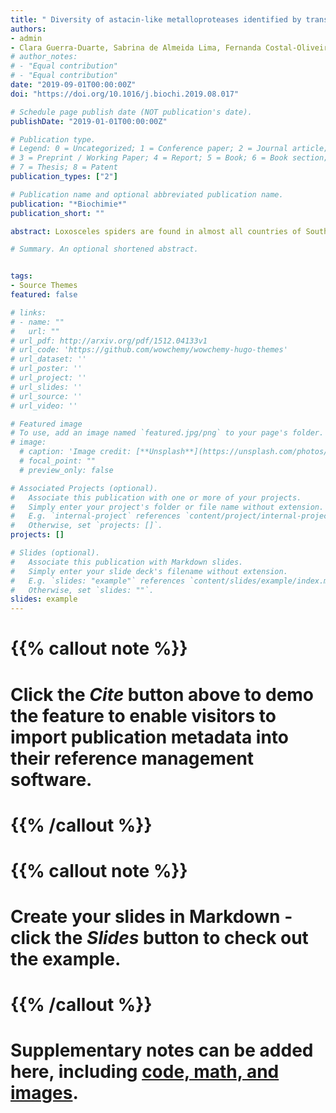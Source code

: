 ```yaml
---
title: " Diversity of astacin-like metalloproteases identified by transcriptomic analysis in Peruvian Loxosceles laeta spider venom and in vitro activity characterization"
authors:
- admin
- Clara Guerra-Duarte, Sabrina de Almeida Lima, Fernanda Costal-Oliveira, Priscilla Alves de Aquino, Anderson Oliveira do Carmo, César Bonilla Ferreyra, Edgar E. Gonzalez-Kozlova, Evanguedes Kalapothakis, Carlos Chávez-Olórtegui
# author_notes:
# - "Equal contribution"
# - "Equal contribution"
date: "2019-09-01T00:00:00Z"
doi: "https://doi.org/10.1016/j.biochi.2019.08.017"

# Schedule page publish date (NOT publication's date).
publishDate: "2019-01-01T00:00:00Z"

# Publication type.
# Legend: 0 = Uncategorized; 1 = Conference paper; 2 = Journal article;
# 3 = Preprint / Working Paper; 4 = Report; 5 = Book; 6 = Book section;
# 7 = Thesis; 8 = Patent
publication_types: ["2"]

# Publication name and optional abbreviated publication name.
publication: "*Biochimie*"
publication_short: ""

abstract: Loxosceles spiders are found in almost all countries of South America. In Peru, Loxosceles laeta species is the main responsible for the accidents caused by poisonous animals, being known as “killer spiders”, due to the large number of fatal accidents observed. Astacin-like metalloproteases, named LALPs (Loxosceles astacin-like metalloproteases) are highly expressed in Loxosceles spiders venom gland. These proteases may be involved in hemorrhage and venom spreading, being relevant to the envenoming proccess. Thus, the aim of this work was to analyze Peruvian L. laeta venom gland transcripts using bioinformatics tools, focusing on LALPs. A cDNA library from Peruvian L. laeta venom glands was constructed and sequenced by MiSeq (Illumina) sequencer. After assembly, the resulting sequences were annotated, seeking out for similarity with previously described LALPs. Nine possible LALPs isoforms from Peruvian L. laeta venom were identified and the results were validated by in silico and in vitro experiments. This study contributes to a better understanding of the molecular diversity of Loxosceles venom and provide insights about the action of LALPs.

# Summary. An optional shortened abstract.


tags:
- Source Themes
featured: false

# links:
# - name: ""
#   url: ""
# url_pdf: http://arxiv.org/pdf/1512.04133v1
# url_code: 'https://github.com/wowchemy/wowchemy-hugo-themes'
# url_dataset: ''
# url_poster: ''
# url_project: ''
# url_slides: ''
# url_source: ''
# url_video: ''

# Featured image
# To use, add an image named `featured.jpg/png` to your page's folder. 
# image:
  # caption: 'Image credit: [**Unsplash**](https://unsplash.com/photos/jdD8gXaTZsc)'
  # focal_point: ""
  # preview_only: false

# Associated Projects (optional).
#   Associate this publication with one or more of your projects.
#   Simply enter your project's folder or file name without extension.
#   E.g. `internal-project` references `content/project/internal-project/index.md`.
#   Otherwise, set `projects: []`.
projects: []

# Slides (optional).
#   Associate this publication with Markdown slides.
#   Simply enter your slide deck's filename without extension.
#   E.g. `slides: "example"` references `content/slides/example/index.md`.
#   Otherwise, set `slides: ""`.
slides: example
---
```


# {{% callout note %}}
# Click the *Cite* button above to demo the feature to enable visitors to import publication metadata into their reference management software.
# {{% /callout %}}

# {{% callout note %}}
# Create your slides in Markdown - click the *Slides* button to check out the example.
# {{% /callout %}}

# Supplementary notes can be added here, including [code, math, and images](https://wowchemy.com/docs/writing-markdown-latex/).
